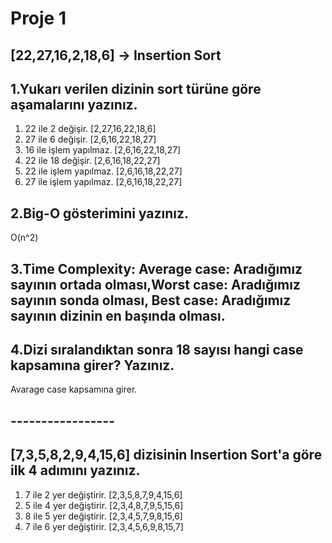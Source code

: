 # Proje 1

## [22,27,16,2,18,6] -> Insertion Sort

## 1.Yukarı verilen dizinin sort türüne göre aşamalarını yazınız.
1) 22 ile 2 değişir. [2,27,16,22,18,6]
2) 27 ile 6 değişir. [2,6,16,22,18,27]
3) 16 ile işlem yapılmaz. [2,6,16,22,18,27]
4) 22 ile 18 değişir. [2,6,16,18,22,27]
5) 22 ile işlem yapılmaz. [2,6,16,18,22,27]
6) 27 ile işlem yapılmaz. [2,6,16,18,22,27]
## 2.Big-O gösterimini yazınız.
O(n^2)
## 3.Time Complexity: Average case: Aradığımız sayının ortada olması,Worst case: Aradığımız sayının sonda olması, Best case: Aradığımız sayının dizinin en başında olması.
## 4.Dizi sıralandıktan sonra 18 sayısı hangi case kapsamına girer? Yazınız.
Avarage case kapsamına girer.
## -----------------
## [7,3,5,8,2,9,4,15,6] dizisinin Insertion Sort'a göre ilk 4 adımını yazınız.
1) 7 ile 2 yer değiştirir. [2,3,5,8,7,9,4,15,6]
2) 5 ile 4 yer değiştirir. [2,3,4,8,7,9,5,15,6]
3) 8 ile 5 yer değiştirir. [2,3,4,5,7,9,8,15,6]
4) 7 ile 6 yer değiştirir. [2,3,4,5,6,9,8,15,7]

